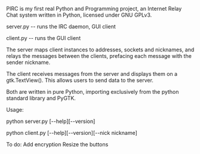 PIRC is my first real Python and Programming project, an Internet Relay Chat system written in Python, licensed under GNU GPLv3.

server.py -- runs the IRC daemon, GUI client

client.py -- runs the GUI client

The server maps client instances to addresses, sockets and nicknames, and relays the messages between the clients, prefacing each message with the sender nickname.

The client receives messages from the server and displays them on a gtk.TextView(). This allows users to send data to the server.

Both are written in pure Python, importing exclusively from the python standard library and PyGTK.

Usage:

python server.py [--help][--version]

python client.py [--help][--version][--nick nickname]

To do:
Add encryption
Resize the buttons

